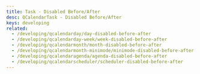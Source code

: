 ```yaml
---
title: Task - Disabled Before/After
desc: QCalendarTask - Disabled Before/After
keys: developing
related:
  - /developing/qcalendarday/day-disabled-before-after
  - /developing/qcalendarday-week/week-disabled-before-after
  - /developing/qcalendarmonth/month-disabled-before-after
  - /developing/qcalendarmonth-minimode/minimode-disabled-before-after
  - /developing/qcalendaragenda/agenda-disabled-before-after
  - /developing/qcalendarscheduler/scheduler-disabled-before-after
---
```


<example-viewer
  title="Disabled Before/After"
  file="TaskDisabledBeforeAfter"
  codepen-title="QCalendarTask"
/>
